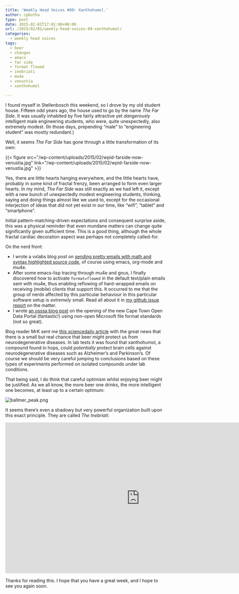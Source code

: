 ```yaml
---
title: 'Weekly Head Voices #89: Xanthohumol.'
author: cpbotha
type: post
date: 2015-02-01T17:01:00+00:00
url: /2015/02/01/weekly-head-voices-89-xanthohumol/
categories:
  - weekly head voices
tags:
  - beer
  - changes
  - emacs
  - far side
  - format flowed
  - inebriati
  - mu4e
  - venustia
  - xanthohumol

---
```

I found myself in Stellenbosch this weekend, so I drove by my old student house. Fifteen odd years ago, the house used to go by the name _The Far Side_. It was usually inhabited by five fairly attractive yet _dangerously_ intelligent male engineering students, who were, quite unexpectedly, also extremely modest. (In those days, prepending “male” to “engineering student” was mostly redundant.) 

Well, it seems _The Far Side_ has gone through a little transformation of its own: 

{{< figure src="/wp-content/uploads/2015/02/wpid-farside-now-venustia.jpg" link="/wp-content/uploads/2015/02/wpid-farside-now-venustia.jpg" >}}

Yes, there are little hearts hanging everywhere, and the little hearts have, probably in some kind of fractal frenzy, been arranged to form even larger hearts. In my mind, _The Far Side_ was still exactly as we had left it, except with a new bunch of unexpectedly modest engineering students, thinking, saying and doing things almost like we used to, except for the occasional interjection of ideas that did not yet exist in our time, like “wifi”, “tablet” and “smartphone”. 

Initial pattern-matching-driven expectations and consequent surprise aside, this was a physical reminder that even mundane matters can change quite significantly given sufficient time. This is a good thing, although the whole fractal cardiac decoration aspect was perhaps not completely called-for. 

On the nerd front: 

<ul class="org-ul">
<li>
    I wrote a vxlabs blog post on <a href="http://vxlabs.com/2015/01/28/sending-emails-with-math-and-source-code/">sending pretty emails with math and syntax highlighted source code</a>, of course using emacs, org-mode and mu4e.
  </li>
<li>
    After some emacs-lisp tracing through mu4e and gnus, I finally discovered how to activate <code>format=flowed</code> in the default text/plain emails sent with mu4e, thus enabling reflowing of hard-wrapped emails on receiving (mobile) clients that support this. It occurred to me that the group of nerds affected by this particular behaviour in this particular software setup is <i>extremely</i> small. Read all about it in <a href="https://github.com/djcb/mu/issues/569">my github issue report</a> on the matter.
  </li>
<li>
    I wrote <a href="http://osssa.org.za/2015/01/27/cape-town-open-data-portal-now-live-unfortunately-with-microsoft-file-formats/">an osssa blog post</a> on the opening of the new Cape Town Open Data Portal (fantastic!) using non-open Microsoft file format standards (not so great).
  </li>
</ul>

Blog reader MrK sent me [this sciencedaily article][1] with the great news that there is a small but real chance that beer _might_ protect us from neurodegenerative diseases. In lab tests it was found that xanthohumol, a compound found in hops, could _potentially_ protect brain cells against neurodegenerative diseases such as Alzheimer’s and Parkinson’s. Of course we should be very careful jumping to conclusions based on these types of experiments performed on isolated compounds under lab conditions. 

That being said, I do think that careful optimism whilst enjoying beer might be justified. As we all know, the more beer one drinks, the more intelligent one becomes, at least up to a certain optimum: 

<div class="figure">
<p>
<img alt="ballmer_peak.png" src="http://imgs.xkcd.com/comics/ballmer_peak.png"/>
</p>
</div>

It seems there’s even a shadowy but very powerful organization built upon this exact principle. They are called _The Inebriati_: 

<div class="jetpack-video-wrapper">
<span class="embed-youtube" style="text-align:center; display: block;"><iframe allowfullscreen="true" class="youtube-player" height="473" src="https://www.youtube.com/embed/-Zj50DmBFp0?version=3&amp;rel=1&amp;fs=1&amp;autohide=2&amp;showsearch=0&amp;showinfo=1&amp;iv_load_policy=1&amp;wmode=transparent" style="border:0;" type="text/html" width="840"></iframe></span>
</div>

Thanks for reading this. I hope that you have a great week, and I hope to see you again soon.

 [1]: http://www.sciencedaily.com/releases/2015/01/150128113947.htm
